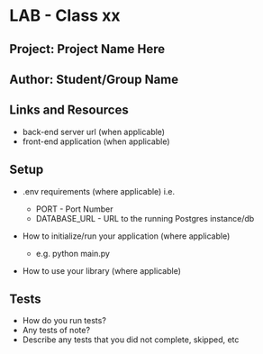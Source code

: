# LAB - Class xx

## Project: Project Name Here

## Author: Student/Group Name

## Links and Resources

- back-end server url (when applicable)
- front-end application (when applicable)

## Setup

- .env requirements (where applicable) i.e.
  - PORT - Port Number
  - DATABASE_URL - URL to the running Postgres instance/db

- How to initialize/run your application (where applicable)
  - e.g. python main.py
- How to use your library (where applicable)

## Tests

- How do you run tests?
- Any tests of note?
- Describe any tests that you did not complete, skipped, etc
